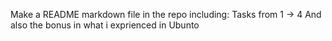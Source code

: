 Make a README markdown file in the repo including:
Tasks from 1 -> 4 And also the bonus in what i exprienced in Ubunto
